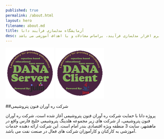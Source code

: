 ```yaml
---
published: true
permalink: /about.html
layout: hero
filename: about.md
title: آزمایشگاه مدلسازی فرآیند دانا
desc: آزمایشگاه دانا، یک پروژه متن باز جهت توسعه نرم افزار مدلسازی فرآیند، براساس معادلات و با اهداف آموزشی می باشد
---
```


[![Go to server website](/assets/img/DANA_ServerSmall.png "DANA-Laboratory Client Site")](/DANA-Laboratory.jl)
[![Go to client website](/assets/img/DANA_ClientSmall.png "DANA-Laboratory Server Site")](/DANA-Laboratory.java)

##شرکت ره آوران فنون پتروشیمی

پروژه دانا با حمایت شرکت ره آوران فنون پتروشیمی آغاز شده است،
شرکت ره آوران فنون پتروشیمی، از شرکت های زیر مجموعه هلدینگ پتروشیمی خلیج فارس واقع در ماهشهر، سایت 3 منطقه ویژه اقتصادی بندر امام است.
این شرکت ارائه دهنده خدمات آموزشی به کارکنان و کارآموزان شرکت های فعال در صنعت نفت می باشد.
